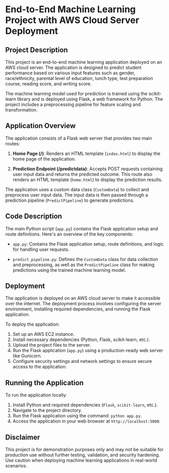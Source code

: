 # End-to-End Machine Learning Project with AWS Cloud Server Deployment

## Project Description

This project is an end-to-end machine learning application deployed on an AWS cloud server. The application is designed to predict student performance based on various input features such as gender, race/ethnicity, parental level of education, lunch type, test preparation course, reading score, and writing score.

The machine learning model used for prediction is trained using the scikit-learn library and is deployed using Flask, a web framework for Python. The project includes a preprocessing pipeline for feature scaling and transformation.

## Application Overview

The application consists of a Flask web server that provides two main routes:

1. **Home Page (/)**: Renders an HTML template (`index.html`) to display the home page of the application.
   
2. **Prediction Endpoint (/predictdata)**: Accepts POST requests containing user input data and returns the predicted outcome. This route also renders an HTML template (`home.html`) to display the prediction results.

The application uses a custom data class (`CustomData`) to collect and preprocess user input data. The input data is then passed through a prediction pipeline (`PredictPipeline`) to generate predictions.

## Code Description

The main Python script (`app.py`) contains the Flask application setup and route definitions. Here's an overview of the key components:

- `app.py`: Contains the Flask application setup, route definitions, and logic for handling user requests.
  
- `predict_pipeline.py`: Defines the `CustomData` class for data collection and preprocessing, as well as the `PredictPipeline` class for making predictions using the trained machine learning model.

## Deployment

The application is deployed on an AWS cloud server to make it accessible over the internet. The deployment process involves configuring the server environment, installing required dependencies, and running the Flask application.

To deploy the application:

1. Set up an AWS EC2 instance.
2. Install necessary dependencies (Python, Flask, scikit-learn, etc.).
3. Upload the project files to the server.
4. Run the Flask application (`app.py`) using a production-ready web server like Gunicorn.
5. Configure security settings and network settings to ensure secure access to the application.

## Running the Application

To run the application locally:

1. Install Python and required dependencies (`Flask`, `scikit-learn`, etc.).
2. Navigate to the project directory.
3. Run the Flask application using the command: `python app.py`.
4. Access the application in your web browser at `http://localhost:5000`.

## Disclaimer

This project is for demonstration purposes only and may not be suitable for production use without further testing, validation, and security hardening. Use caution when deploying machine learning applications in real-world scenarios.
